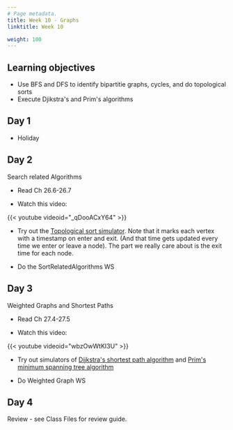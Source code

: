 ```yaml
---
# Page metadata.
title: Week 10 - Graphs
linktitle: Week 10

weight: 100
---
```


## Learning objectives

* Use BFS and DFS to identify bipartitie graphs, cycles, and do topological sorts
* Execute Djikstra's and Prim's algorithms

## Day 1

* Holiday

## Day 2

Search related Algorithms

* Read Ch 26.6-26.7

* Watch this video:

{{< youtube videoid="_qDooACxY64" >}}

* Try out the [Topological sort simulator](http://computerscience.chemeketa.edu/UCSFDataStructures/TopoSortDFS.html). Note that it marks each vertex with a timestamp on
enter and exit. (And that time gets updated every time we enter or leave a node). The part we
really care about is the exit time for each node.

* Do the SortRelatedAlgorithms WS

## Day 3

Weighted Graphs and Shortest Paths

* Read Ch 27.4-27.5

* Watch this video:

{{< youtube videoid="wbzOwWtKI3U" >}}

* Try out simulators of [Dijkstra's shortest path algorithm](http://computerscience.chemeketa.edu/UCSFDataStructures/Dijkstra.html)
and [Prim's minimum spanning tree algorithm](http://computerscience.chemeketa.edu/UCSFDataStructures/Primm.html)

* Do Weighted Graph WS

## Day 4


Review - see Class Files for review guide.
